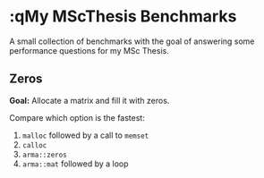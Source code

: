 :qMy MScThesis Benchmarks
=======================

A small collection of benchmarks with the goal of answering some performance questions for my MSc Thesis.

## Zeros
__Goal:__ Allocate a matrix and fill it with zeros.

Compare which option is the fastest:

1. `malloc` followed by a call to `memset`
2. `calloc`
3. `arma::zeros`
4. `arma::mat` followed by a loop
